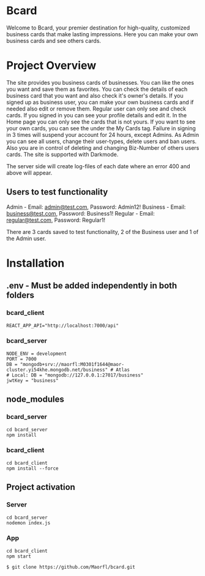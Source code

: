 # Bcard

Welcome to Bcard, your premier destination for high-quality, customized business cards that make lasting impressions.
Here you can make your own business cards and see others cards.

# Project Overview

The site provides you business cards of businesses. You can like the ones you want and save them as favorites.
You can check the details of each business card that you want and also check it's owner's details.
If you signed up as business user, you can make your own business cards and if needed also edit or remove them.
Regular user can only see and check cards.
If you signed in you can see your profile details and edit it.
In the Home page you can only see the cards that is not yours. If you want to see your own cards, you can see the under the My Cards tag.
Failure in signing in 3 times will suspend your account for 24 hours, except Admins.
As Admin you can see all users, change their user-types, delete users and ban users. Also you are in control of deleting and changing Biz-Number of others users cards.
The site is supported with Darkmode.

The server side will create log-files of each date where an error 400 and above will appear. 

## Users to test functionality
Admin - Email: admin@test.com, Password: Admin12!
Business - Email: business@test.com, Password: Business1!
Regular - Email: regular@test.com, Password: Regular1!

There are 3 cards saved to test functionality, 2 of the Business user and 1 of the Admin user.

# Installation

## .env - Must be added independently in both folders
### bcard_client
    REACT_APP_API="http://localhost:7000/api"

### bcard_server
    NODE_ENV = development
    PORT = 7000
    DB = "mongodb+srv://maorfl:M0301f1644@maor-cluster.yi54khe.mongodb.net/business" # Atlas
    # Local: DB = "mongodb://127.0.0.1:27017/business" 
    jwtKey = "business"

## node_modules
### bcard_server  
    cd bcard_server
    npm install

### bcard_client  
    cd bcard_client
    npm install --force    

## Project activation
### Server
    cd bcard_server
    nodemon index.js

### App
    cd bcard_client
    npm start

```bash
$ git clone https://github.com/Maorfl/bcard.git
